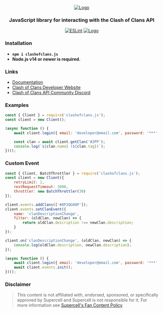 <div align="center">

[![Logo](https://i.imgur.com/RHkfYVm.png.png)](https://clashofclans.js.org/)

### JavaScript library for interacting with the Clash of Clans API

[![ESLint](https://github.com/clashperk/clashofclans.js/actions/workflows/eslint.yml/badge.svg)](https://github.com/clashperk/clashofclans.js/actions/workflows/node.js.yml)
[![Logo](https://img.shields.io/npm/v/clashofclans.js.svg?maxAge=3600)](https://www.npmjs.com/package/clashofclans.js)

</div>

### Installation

-   **`npm i clashofclans.js`**
-   **Node.js v14 or newer is required.**

### Links

-   [Documentation](https://clashofclans.js.org/docs/)
-   [Clash of Clans Developer Website](https://developer.clashofclans.com/)
-   [Clash of Clans API Community Discord](https://discord.gg/Eaja7gJ)

### Examples

```js
const { Client } = require('clashofclans.js');
const client = new Client();

(async function () {
    await client.login({ email: 'developer@email.com', password: '***' });

    const clan = await client.getClan('#2PP');
    console.log(`${clan.name} (${clan.tag})`);
})();
```

### Custom Event

```js
const { Client, BatchThrottler } = require('clashofclans.js');
const client = new Client({
    retryLimit: 1,
    restRequestTimeout: 3000,
    throttler: new BatchThrottler(30)
});

client.events.addClans(['#8P2QG08P']);
client.events.setClanEvent({
    name: 'clanDescriptionChange',
    filter: (oldClan, newClan) => {
        return oldClan.description !== newClan.description;
    }
});

client.on('clanDescriptionChange', (oldClan, newClan) => {
    console.log(oldClan.description, newClan.description);
});

(async function () {
    await client.login({ email: 'developer@email.com', password: '***' });
    await client.events.init();
})();
```

### Disclaimer

> This content is not affiliated with, endorsed, sponsored, or specifically approved by Supercell and Supercell is not responsible for it. For more information see [Supercell's Fan Content Policy](https://supercell.com/en/fan-content-policy/).
